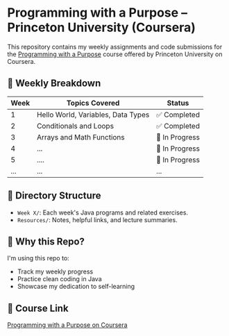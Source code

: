 # Programming with a Purpose – Princeton University (Coursera)

This repository contains my weekly assignments and code submissions for the [Programming with a Purpose](https://www.coursera.org/learn/cs-programming-java) course offered by Princeton University on Coursera.

## 📅 Weekly Breakdown

| Week | Topics Covered | Status |
|------|----------------|--------|
| 1    | Hello World, Variables, Data Types | ✅ Completed |
| 2    | Conditionals and Loops | ✅ Completed |
| 3    | Arrays and Math Functions | 🔄 In Progress |
| 4    | ... | 🔄 In Progress |
| 5    | .... | 🔄 In Progress |
| ...  | ... | ... |

## 📁 Directory Structure

- `Week X/`: Each week's Java programs and related exercises.
- `Resources/`: Notes, helpful links, and lecture summaries.

## 🧠 Why this Repo?

I'm using this repo to:
- Track my weekly progress
- Practice clean coding in Java
- Showcase my dedication to self-learning

## 🔗 Course Link

[Programming with a Purpose on Coursera](https://www.coursera.org/learn/cs-programming-java)

